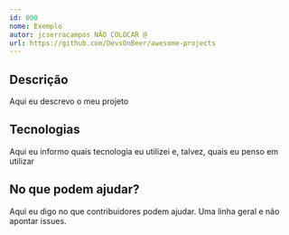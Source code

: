 ```yaml
---
id: 000
nome: Exemplo
autor: jcserracampos NÃO COLOCAR @
url: https://github.com/DevsOnBeer/awesome-projects
---
```


## Descrição

Aqui eu descrevo o meu projeto

## Tecnologias

Aqui eu informo quais tecnologia eu utilizei e, talvez, quais eu penso em utilizar

## No que podem  ajudar?

Aqui eu digo no que contribuidores podem ajudar. Uma linha geral e não apontar issues.
